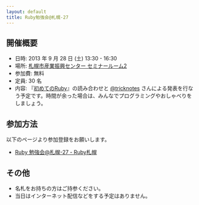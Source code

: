 ```yaml
---
layout: default
title: Ruby勉強会@札幌-27
---
```

## 開催概要

- 日時: 2013 年 9 月 28 日 (土) 13:30 - 16:30
- 場所: [札幌市産業振興センター セミナールーム2](http://www.sapporosansin.jp/)
- 参加費: 無料
- 定員: 30 名
- 内容: 『[初めてのRuby](http://www.oreilly.co.jp/books/9784873113678/)』の読み合わせと [@tricknotes](https://twitter.com/tricknotes) さんによる発表を行なう予定です。時間が余った場合は、みんなでプログラミングやおしゃべりをしましょう。

## 参加方法

以下のページより参加登録をお願いします。

- [Ruby 勉強会@札幌-27 - Ruby札幌](http://rubysapporo.doorkeeper.jp/events/5190)

## その他

- 名札をお持ちの方はご持参ください。
- 当日はインターネット配信などをする予定はありません。
